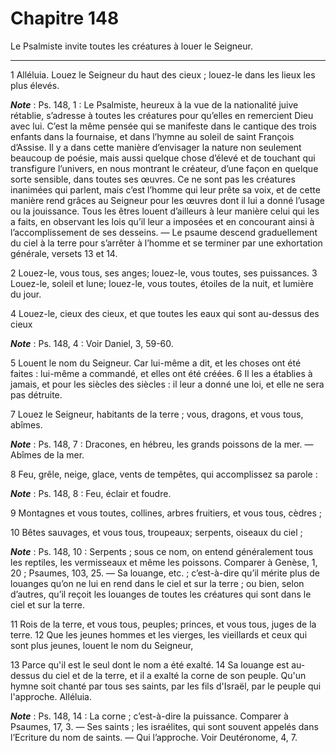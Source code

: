 # Chapitre 148

Le Psalmiste invite toutes les créatures à louer le Seigneur.

***

1 Alléluia. Louez le Seigneur du haut des cieux ; louez-le dans les lieux les plus élevés.

***Note*** :  Ps. 148, 1 : Le Psalmiste, heureux à la vue de la nationalité juive rétablie, s’adresse à toutes les créatures pour qu’elles en remercient Dieu avec lui. C’est la même pensée qui se manifeste dans le cantique des trois enfants dans la fournaise, et dans l’hymne au soleil de saint François d’Assise. Il y a dans cette manière d’envisager la nature non seulement beaucoup de poésie, mais aussi quelque chose d’élevé et de touchant qui transfigure l’univers, en nous montrant le créateur, d’une façon en quelque sorte sensible, dans toutes ses œuvres. Ce ne sont pas les créatures inanimées qui parlent, mais c’est l’homme qui leur prête sa voix, et de cette manière rend grâces au Seigneur pour les œuvres dont il lui a donné l’usage ou la jouissance. Tous les êtres louent d’ailleurs à leur manière celui qui les a faits, en observant les lois qu’il leur a imposées et en concourant ainsi à l’accomplissement de ses desseins. ― Le psaume descend graduellement du ciel à la terre pour s’arrêter à l’homme et se terminer
par une exhortation générale, versets 13 et 14.


2 Louez-le, vous tous, ses anges; louez-le, vous toutes, ses puissances. 3 Louez-le, soleil et lune; louez-le, vous toutes, étoiles de la nuit, et lumière du jour.


4 Louez-le, cieux des cieux, et que toutes les eaux qui sont au-dessus des cieux

***Note*** :  Ps. 148, 4 : Voir Daniel, 3, 59-60.

5 Louent le nom du Seigneur. Car lui-même a dit, et les choses ont été faites : lui-même a commandé, et elles ont été créées. 6 Il les a établies à jamais, et pour les siècles des siècles : il leur a donné une loi, et elle ne sera pas détruite.


7 Louez le Seigneur, habitants de la terre ; vous, dragons, et vous tous, abîmes.

***Note*** :  Ps. 148, 7 : Dracones, en hébreu, les grands poissons de la mer. ― Abîmes de la mer.

8 Feu, grêle, neige, glace, vents de tempêtes, qui accomplissez sa parole :

***Note*** :  Ps. 148, 8 : Feu, éclair et foudre.

9 Montagnes et vous toutes, collines, arbres fruitiers, et vous tous, cèdres ;


10 Bêtes sauvages, et vous tous, troupeaux; serpents, oiseaux du ciel ;

***Note*** :  Ps. 148, 10 : Serpents ; sous ce nom, on entend généralement tous les reptiles, les vermisseaux et même les poissons. Comparer à Genèse, 1, 20 ; Psaumes, 103, 25. ― Sa louange, etc. ; c’est-à-dire qu’il mérite plus de louanges qu’on ne lui en rend dans le ciel et sur la terre ; ou bien, selon d’autres, qu’il reçoit les louanges de toutes les créatures qui sont dans le ciel et sur la terre.

11 Rois de la terre, et vous tous, peuples; princes, et vous tous, juges de la terre. 12 Que les jeunes hommes et les vierges, les vieillards et ceux qui sont plus jeunes, louent le nom du Seigneur,


13 Parce qu'il est le seul dont le nom a été exalté. 14 Sa louange est au-dessus du ciel et de la terre, et il a exalté la corne de son peuple. Qu'un hymne soit chanté par tous ses saints, par les fils d'Israël, par le peuple qui l'approche. Alléluia.

***Note*** :  Ps. 148, 14 : La corne ; c’est-à-dire la puissance. Comparer à Psaumes, 17, 3. ― Ses saints ; les israélites, qui sont souvent appelés dans l’Ecriture du nom de saints. ― Qui l’approche. Voir Deutéronome, 4, 7.

